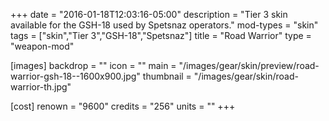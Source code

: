 +++
date = "2016-01-18T12:03:16-05:00"
description = "Tier 3 skin available for the GSH-18 used by Spetsnaz operators."
mod-types = "skin"
tags = ["skin","Tier 3","GSH-18","Spetsnaz"]
title = "Road Warrior"
type = "weapon-mod"

[images]
  backdrop = ""
  icon = ""
  main = "/images/gear/skin/preview/road-warrior-gsh-18--1600x900.jpg"
  thumbnail = "/images/gear/skin/road-warrior-th.jpg"

[cost]
  renown = "9600"
  credits = "256"
  units = ""
+++
